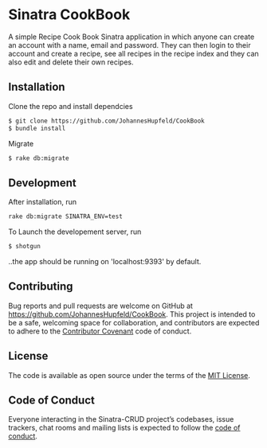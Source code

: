 # Sinatra CookBook

A simple Recipe Cook Book Sinatra application in which anyone can create an account with a name, email and password. They can then login to their account and create a recipe, see all recipes in the recipe index and they can also edit and delete their own recipes. 

## Installation

Clone the repo and install dependcies

```bash
$ git clone https://github.com/JohannesHupfeld/CookBook
$ bundle install
```
Migrate

```bash
$ rake db:migrate
```
## Development

After installation, run

```bash
rake db:migrate SINATRA_ENV=test
```
To Launch the developement server, run

```bash
$ shotgun 
```

..the app should be running on 'localhost:9393' by default.

## Contributing

Bug reports and pull requests are welcome on GitHub at https://github.com/JohannesHupfeld/CookBook. This project is intended to be a safe, welcoming space for collaboration, and contributors are expected to adhere to the [Contributor Covenant](http://contributor-covenant.org) code of conduct.

## License

The code is available as open source under the terms of the [MIT License](https://opensource.org/licenses/MIT).

## Code of Conduct

Everyone interacting in the Sinatra-CRUD project’s codebases, issue trackers, chat rooms and mailing lists is expected to follow the [code of conduct](https://github.com/JohannesHupfeld/CookBook/blob/master/CODE_OF_CONDUCT.md).